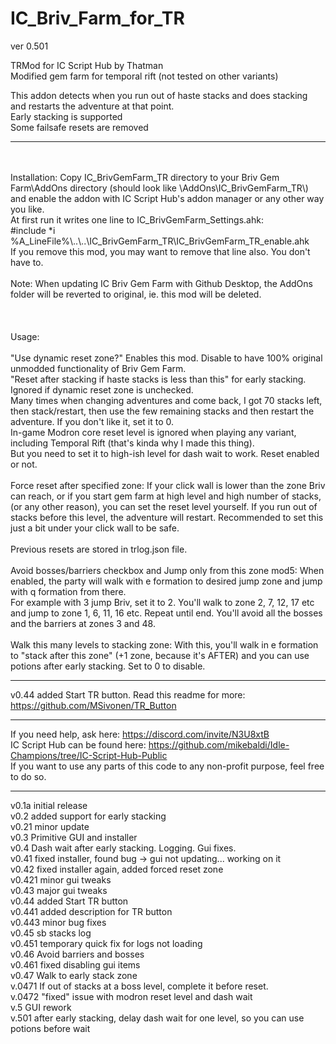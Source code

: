 # IC_Briv_Farm_for_TR

ver 0.501

TRMod for IC Script Hub by Thatman</br>
Modified gem farm for temporal rift (not tested on other variants)</br>

This addon detects when you run out of haste stacks and does stacking and restarts the adventure at that point.</br>
Early stacking is supported</br>
Some failsafe resets are removed</br>

---
 </br>
 </br>
Installation: Copy IC_BrivGemFarm_TR directory to your Briv Gem Farm\AddOns directory (should look like \AddOns\IC_BrivGemFarm_TR\) and enable the addon with IC Script Hub's addon manager or any other way you like.</br>
At first run it writes one line to IC_BrivGemFarm_Settings.ahk:</br>
 #include *i %A_LineFile%\..\..\IC_BrivGemFarm_TR\IC_BrivGemFarm_TR_enable.ahk</br>
If you remove this mod, you may want to remove that line also. You don't have to.</br>
 </br>
Note: When updating IC Briv Gem Farm with Github Desktop, the AddOns folder will be reverted to original, ie. this mod will be deleted.</br>
</br>
</br>
</br>
Usage:</br>
</br>
"Use dynamic reset zone?" Enables this mod. Disable to have 100% original unmodded functionality of Briv Gem Farm.</br>
"Reset after stacking if haste stacks is less than this" for early stacking. Ignored if dynamic reset zone is unchecked.</br>
Many times when changing adventures and come back, I got 70 stacks left, then stack/restart, then use the few remaining stacks and then restart the adventure. If you don't like it, set it to 0.</br>
In-game Modron core reset level is ignored when playing any variant, including Temporal Rift (that's kinda why I made this thing).</br>
But you need to set it to high-ish level for dash wait to work. Reset enabled or not.</br>
</br>
Force reset after specified zone: If your click wall is lower than the zone Briv can reach, or if you start gem farm at high level and high number of stacks, (or any other reason), you can set the reset level yourself. If you run out of stacks before this level, the adventure will restart. Recommended to set this just a bit under your click wall to be safe.</br>
</br>
Previous resets are stored in trlog.json file.</br>
</br>
Avoid bosses/barriers checkbox and Jump only from this zone mod5: When enabled, the party will walk with e formation to desired jump zone and jump with q formation from there.</br>
For example with 3 jump Briv, set it to 2. You'll walk to zone 2, 7, 12, 17 etc and jump to zone 1, 6, 11, 16 etc. Repeat until end. You'll avoid all the bosses and the barriers at zones 3 and 48.</br>
</br>
Walk this many levels to stacking zone: With this, you'll walk in e formation to "stack after this zone" (+1 zone, because it's AFTER) and you can use potions after early stacking. Set to 0 to disable.

---

v0.44 added Start TR button. Read this readme for more: https://github.com/MSivonen/TR_Button

---

If you need help, ask here: https://discord.com/invite/N3U8xtB</br>
IC Script Hub can be found here: https://github.com/mikebaldi/Idle-Champions/tree/IC-Script-Hub-Public</br>
If you want to use any parts of this code to any non-profit purpose, feel free to do so.</br>

---

v0.1a initial release</br>
v0.2 added support for early stacking</br>
v0.21 minor update</br>
v0.3 Primitive GUI and installer</br>
v0.4 Dash wait after early stacking. Logging. Gui fixes.</br>
v0.41 fixed installer, found bug -> gui not updating... working on it</br>
v0.42 fixed installer again, added forced reset zone</br>
v0.421 minor gui tweaks</br>
v0.43 major gui tweaks</br>
v0.44 added Start TR button</br>
v0.441 added description for TR button</br>
v0.443 minor bug fixes</br>
v0.45 sb stacks log</br>
v0.451 temporary quick fix for logs not loading</br>
v0.46 Avoid barriers and bosses</br>
v0.461 fixed disabling gui items</br>
v0.47 Walk to early stack zone</br>
v.0471 If out of stacks at a boss level, complete it before reset.</br>
v.0472 "fixed" issue with modron reset level and dash wait</br>
v.5 GUI rework</br>
v.501 after early stacking, delay dash wait for one level, so you can use potions before wait